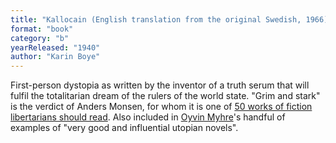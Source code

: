 ```yaml
---
title: "Kallocain (English translation from the original Swedish, 1966)"
format: "book"
category: "b"
yearReleased: "1940"
author: "Karin Boye"
---
```

 First-person dystopia as written by the inventor of a truth serum that will  fulfil the totalitarian dream of the rulers of the world state. "Grim and stark"  is the verdict of Anders Monsen, for whom it is one of <a href="http://www.andersmonsen.com/50-works-of-fiction-libertarians-should-read/"> 50 works of fiction libertarians should read</a>. Also included in <a href="http://www.libertarian.co.uk/lapubs/cultn/cultn009.pdf">Oyvin Myhre</a>'s  handful of examples of "very good and influential utopian novels".
  
